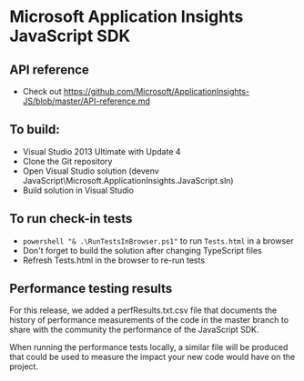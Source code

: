 ﻿# Microsoft Application Insights JavaScript SDK

## API reference
* Check out https://github.com/Microsoft/ApplicationInsights-JS/blob/master/API-reference.md

## To build:

* Visual Studio 2013 Ultimate with Update 4
* Clone the Git repository 
* Open Visual Studio solution (devenv JavaScript\Microsoft.ApplicationInsights.JavaScript.sln)
* Build solution in Visual Studio

## To run check-in tests
* `powershell "& .\RunTestsInBrowser.ps1"` to run `Tests.html` in a browser
* Don't forget to build the solution after changing TypeScript files
* Refresh Tests.html in the browser to re-run tests

## Performance testing results

For this release, we added a perfResults.txt.csv file that documents the history of performance measurements of the code in the master branch to share with the community the performance of the JavaScript SDK.

When running the performance tests locally, a similar file will be produced that could be used to measure the impact your new code would have on the project.
